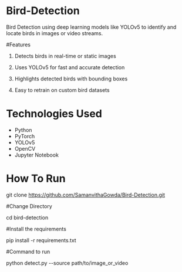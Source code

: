 # Bird-Detection
Bird Detection using deep learning models like YOLOv5 to identify and locate birds in images or video streams.

#Features
   1. Detects birds in real-time or static images

   2. Uses YOLOv5 for fast and accurate detection

   3. Highlights detected birds with bounding boxes

   4. Easy to retrain on custom bird datasets

# Technologies Used
   - Python 
   - PyTorch
   - YOLOv5
   - OpenCV
   - Jupyter Notebook
   
# How To Run
git clone https://github.com/SamanvithaGowda/Bird-Detection.git

#Change Directory

cd bird-detection

#Install the requirements

pip install -r requirements.txt

#Command to run

python detect.py --source path/to/image_or_video

